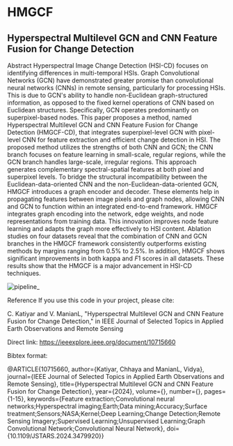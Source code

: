 # HMGCF
## Hyperspectral Multilevel GCN and CNN Feature Fusion for Change Detection

Abstract
Hyperspectral Image Change Detection (HSI-CD) focuses on identifying differences in multi-temporal HSIs. Graph Convolutional Networks (GCN) have demonstrated greater promise than convolutional neural networks (CNNs) in remote sensing, particularly for processing HSIs. This is due to GCN's ability to handle non-Euclidean graph-structured information, as opposed to the fixed kernel operations of CNN based on Euclidean structures. Specifically, GCN operates predominantly on superpixel-based nodes. This paper proposes a method, named Hyperspectral Multilevel GCN and CNN Feature Fusion for Change Detection (HMGCF-CD), that integrates superpixel-level GCN with pixel-level CNN for feature extraction and efficient change detection in HSI. The proposed method utilizes the strengths of both CNN and GCN; the CNN branch focuses on feature learning in small-scale, regular regions, while the GCN branch handles large-scale, irregular regions. This approach generates complementary spectral-spatial features at both pixel and superpixel levels. To bridge the structural incompatibility between the Euclidean-data-oriented CNN and the non-Euclidean-data-oriented GCN, HMGCF introduces a graph encoder and decoder. These elements help in propagating features between image pixels and graph nodes, allowing CNN and GCN to function within an integrated end-to-end framework. HMGCF integrates graph encoding into the network, edge weights, and node representations from training data. This innovation improves node feature learning and adapts the graph more effectively to HSI content. Ablation studies on four datasets reveal that the combination of CNN and GCN branches in the HMGCF framework consistently outperforms existing methods by margins ranging from $0.5\%$ to $2.5\%$. In addition, HMGCF shows significant improvements in both kappa and $F1$ scores in all datasets. These results show that the HMGCF is a major advancement in HSI-CD techniques.

![pipeline_](https://github.com/user-attachments/assets/7587b934-425f-4698-b122-f897a1296595)


Reference
If you use this code in your project, please cite:

C. Katiyar and V. ManianL, "Hyperspectral Multilevel GCN and CNN Feature Fusion for Change Detection," in IEEE Journal of Selected Topics in Applied Earth Observations and Remote Sensing

Direct link: https://ieeexplore.ieee.org/document/10715660

Bibtex format:

@ARTICLE{10715660,
  author={Katiyar, Chhaya and ManianL, Vidya},
  journal={IEEE Journal of Selected Topics in Applied Earth Observations and Remote Sensing}, 
  title={Hyperspectral Multilevel GCN and CNN Feature Fusion for Change Detection}, 
  year={2024},
  volume={},
  number={},
  pages={1-15},
  keywords={Feature extraction;Convolutional neural networks;Hyperspectral imaging;Earth;Data mining;Accuracy;Surface treatment;Sensors;NASA;Kernel;Deep Learning;Change Detection;Remote Sensing Imagery;Supervised Learning;Unsupervised Learning;Graph Convolutional Network;Convolutional Neural Network},
  doi={10.1109/JSTARS.2024.3479920}}

